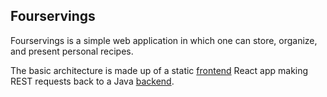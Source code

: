<!--
 Copyright (C) 2022 Michael Van Noord
 
 This file is part of Fourservings.
 
 Fourservings is free software: you can redistribute it and/or modify
 it under the terms of the GNU General Public License as published by
 the Free Software Foundation, either version 3 of the License, or
 (at your option) any later version.
 
 Fourservings is distributed in the hope that it will be useful,
 but WITHOUT ANY WARRANTY; without even the implied warranty of
 MERCHANTABILITY or FITNESS FOR A PARTICULAR PURPOSE.  See the
 GNU General Public License for more details.
 
 You should have received a copy of the GNU General Public License
 along with Fourservings.  If not, see <http://www.gnu.org/licenses/>.
-->

## Fourservings

Fourservings is a simple web application in which one can store, organize, and present
personal recipes.

The basic architecture is made up of a static [frontend](frontend/README.md) React app 
making REST requests back to a Java [backend](backend/README.md).